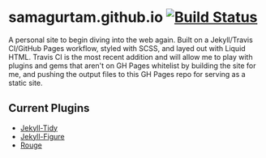 # samagurtam.github.io [![Build Status](https://travis-ci.org/samagurtam/samagurtam.github.io.svg?branch=release)](https://travis-ci.org/samagurtam/samagurtam.github.io)

A personal site to begin diving into the web again. Built on a Jekyll/Travis CI/GitHub Pages workflow, styled with SCSS, and layed out with Liquid HTML. Travis CI is the most recent addition and will allow me to play with plugins and gems that aren't on GH Pages whitelist by building the site for me, and pushing the output files to this GH Pages repo for serving as a static site.

## Current Plugins

- [Jekyll-Tidy](https://github.com/apsislabs/jekyll-tidy)
- [Jekyll-Figure](https://github.com/paulrobertlloyd/jekyll-figure)
- [Rouge](http://rouge.jneen.net)
